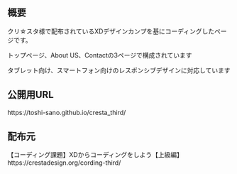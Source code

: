 <h2>概要</h2>
<p>クリ☆スタ様で配布されているXDデザインカンプを基にコーディングしたページです。</p>

<p>トップページ、About US、Contactの3ページで構成されています</p>

<p>タブレット向け、スマートフォン向けのレスポンシブデザインに対応しています</p>

<h2>公開用URL</h2>
https://toshi-sano.github.io/cresta_third/

<h2>配布元</h2>
【コーディング課題】XDからコーディングをしよう【上級編】<br>
https://crestadesign.org/cording-third/
